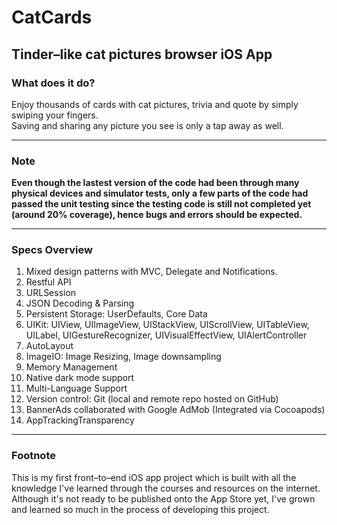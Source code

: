 # CatCards 
## Tinder–like cat pictures browser iOS App
### What does it do?  
Enjoy thousands of cards with cat pictures, trivia and quote by simply swiping your fingers.  
Saving and sharing any picture you see is only a tap away as well.

---
### Note
**Even though the lastest version of the code had been through many physical devices and simulator tests, only a few parts of the code had passed the unit testing since the testing code is still not completed yet (around 20% coverage), hence bugs and errors should be expected.**

---
### Specs Overview

1. Mixed design patterns with MVC, Delegate and Notifications.
2. Restful API
3. URLSession
4. JSON Decoding & Parsing
5. Persistent Storage: UserDefaults, Core Data
6. UIKit: UIView, UIImageView, UIStackView, UIScrollView, UITableView, UILabel, UIGestureRecognizer, UIVisualEffectView, UIAlertController
7. AutoLayout
8. ImageIO: Image Resizing, Image downsampling
9. Memory Management
10. Native dark mode support
11. Multi-Language Support
12. Version control: Git (local and remote repo hosted on GitHub)
13. BannerAds collaborated with Google AdMob (Integrated via Cocoapods)
14. AppTrackingTransparency
---
### Footnote  
This is my first front–to–end iOS app project which is built with all the knowledge I've learned through the courses and resources on the internet.
Although it's not ready to be published onto the App Store yet, I've grown and learned so much in the process of developing this project.
